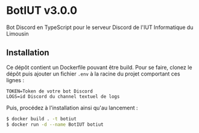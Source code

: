 # BotIUT v3.0.0

Bot Discord en TypeScript pour le serveur Discord de l'IUT Informatique du Limousin

## Installation

Ce dépôt contient un Dockerfile pouvant être build. Pour se faire, clonez le dépôt puis ajouter un fichier `.env` à la racine du projet comportant ces lignes :

```
TOKEN=Token de votre bot Discord
LOGS=id Discord du channel textuel de logs
```

Puis, procédez à l'installation ainsi qu'au lancement :

```sh
$ docker build . -t botiut
$ docker run -d --name BotIUT botiut
```
